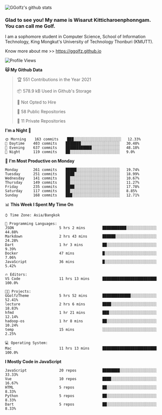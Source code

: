 ![GGolfz's github stats](https://github-readme-stats.vercel.app/api?username=ggolfz&count_private=true&show_icons=true&theme=radical)

### Glad to see you! My name is Wisarut Kitticharoenphonngam. You can call me Golf.

I am a sophomore student in Computer Science, School of Information Technology, King Mongkut's University of Technology Thonburi (KMUTT).

Know more about me >> https://ggolfz.github.io

<!--START_SECTION:waka-->
![Profile Views](http://img.shields.io/badge/Profile%20Views-10-blue)

**🐱 My Github Data** 

> 🏆 551 Contributions in the Year 2021
 > 
> 📦 578.9 kB Used in Github's Storage 
 > 
> 🚫 Not Opted to Hire
 > 
> 📜 58 Public Repositories 
 > 
> 🔑 11 Private Repositories  
 > 
**I'm a Night 🦉** 

```text
🌞 Morning    163 commits    ███░░░░░░░░░░░░░░░░░░░░░░   12.33% 
🌆 Daytime    403 commits    ███████░░░░░░░░░░░░░░░░░░   30.48% 
🌃 Evening    637 commits    ████████████░░░░░░░░░░░░░   48.18% 
🌙 Night      119 commits    ██░░░░░░░░░░░░░░░░░░░░░░░   9.0%

```
📅 **I'm Most Productive on Monday** 

```text
Monday       261 commits    █████░░░░░░░░░░░░░░░░░░░░   19.74% 
Tuesday      251 commits    ████░░░░░░░░░░░░░░░░░░░░░   18.99% 
Wednesday    141 commits    ██░░░░░░░░░░░░░░░░░░░░░░░   10.67% 
Thursday     149 commits    ██░░░░░░░░░░░░░░░░░░░░░░░   11.27% 
Friday       235 commits    ████░░░░░░░░░░░░░░░░░░░░░   17.78% 
Saturday     117 commits    ██░░░░░░░░░░░░░░░░░░░░░░░   8.85% 
Sunday       168 commits    ███░░░░░░░░░░░░░░░░░░░░░░   12.71%

```


📊 **This Week I Spent My Time On** 

```text
⌚︎ Time Zone: Asia/Bangkok

💬 Programming Languages: 
JSON                     5 hrs 2 mins        ███████████░░░░░░░░░░░░░░   44.88% 
Markdown                 2 hrs 43 mins       ██████░░░░░░░░░░░░░░░░░░░   24.28% 
Dart                     1 hr 3 mins         ██░░░░░░░░░░░░░░░░░░░░░░░   9.39% 
Docker                   47 mins             █░░░░░░░░░░░░░░░░░░░░░░░░   7.06% 
JavaScript               36 mins             █░░░░░░░░░░░░░░░░░░░░░░░░   5.42%

🔥 Editors: 
VS Code                  11 hrs 13 mins      █████████████████████████   100.0%

🐱‍💻 Projects: 
GGolfzTheme              5 hrs 52 mins       █████████████░░░░░░░░░░░░   52.41% 
lecture                  2 hrs 6 mins        ████░░░░░░░░░░░░░░░░░░░░░   18.83% 
hfmd                     1 hr 21 mins        ███░░░░░░░░░░░░░░░░░░░░░░   12.14% 
hadoop-os                1 hr 8 mins         ██░░░░░░░░░░░░░░░░░░░░░░░   10.24% 
temp                     15 mins             ░░░░░░░░░░░░░░░░░░░░░░░░░   2.25%

💻 Operating System: 
Mac                      11 hrs 13 mins      █████████████████████████   100.0%

```

**I Mostly Code in JavaScript** 

```text
JavaScript               20 repos            ████████░░░░░░░░░░░░░░░░░   33.33% 
Vue                      10 repos            ████░░░░░░░░░░░░░░░░░░░░░   16.67% 
HTML                     5 repos             ██░░░░░░░░░░░░░░░░░░░░░░░   8.33% 
Python                   5 repos             ██░░░░░░░░░░░░░░░░░░░░░░░   8.33% 
Dart                     5 repos             ██░░░░░░░░░░░░░░░░░░░░░░░   8.33%

```



<!--END_SECTION:waka-->
